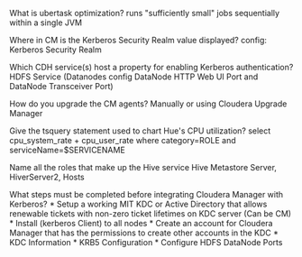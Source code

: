 What is ubertask optimization?
	runs "sufficiently small" jobs sequentially within a single JVM

Where in CM is the Kerberos Security Realm value displayed?
	config: Kerberos Security Realm

Which CDH service(s) host a property for enabling Kerberos authentication?
	HDFS Service (Datanodes config DataNode HTTP Web UI Port and DataNode Transceiver Port)

How do you upgrade the CM agents?
	Manually or using Cloudera Upgrade Manager

Give the tsquery statement used to chart Hue's CPU utilization?
	select cpu_system_rate + cpu_user_rate where category=ROLE and serviceName=$SERVICENAME

Name all the roles that make up the Hive service
	Hive Metastore Server, HiverServer2, Hosts

What steps must be completed before integrating Cloudera Manager with Kerberos?
	* Setup a working MIT KDC or Active Directory that allows renewable tickets with non-zero ticket lifetimes on KDC server (Can be CM)
	* Install (kerberos Client) to all nodes
	* Create an account for Cloudera Manager that has the permissions to create other accounts in the KDC
	* KDC Information
	* KRB5 Configuration
	* Configure HDFS DataNode Ports